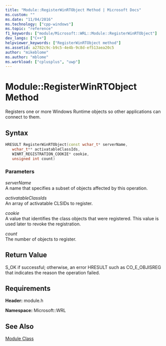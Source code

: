 ```yaml
---
title: "Module::RegisterWinRTObject Method | Microsoft Docs"
ms.custom: ""
ms.date: "11/04/2016"
ms.technology: ["cpp-windows"]
ms.topic: "reference"
f1_keywords: ["module/Microsoft::WRL::Module::RegisterWinRTObject"]
dev_langs: ["C++"]
helpviewer_keywords: ["RegisterWinRTObject method"]
ms.assetid: a2782c9c-b9c5-4e4b-9c8d-ef513aea20c5
author: "mikeblome"
ms.author: "mblome"
ms.workload: ["cplusplus", "uwp"]
---
```

# Module::RegisterWinRTObject Method

Registers one or more Windows Runtime objects so other applications can connect to them.

## Syntax

```cpp
HRESULT RegisterWinRTObject(const wchar_t* serverName,
   wchar_t** activatableClassIds,
   WINRT_REGISTRATION_COOKIE* cookie,
   unsigned int count)  
```

### Parameters

*serverName*  
A name that specifies a subset of objects affected by this operation.

*activatableClassIds*  
An array of activatable CLSIDs to register.

*cookie*  
A value that identifies the class objects that were registered. This value is used later to revoke the registration.

*count*  
The number of objects to register.

## Return Value

S_OK if successful; otherwise, an error HRESULT such as CO_E_OBJISREG that indicates the reason the operation failed.

## Requirements

**Header:** module.h

**Namespace:** Microsoft::WRL

## See Also
[Module Class](../windows/module-class.md)